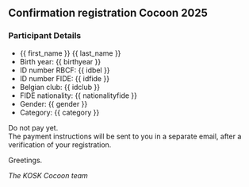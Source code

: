 ## Confirmation registration Cocoon 2025

### Participant Details

- {{ first_name }} {{ last_name }}
- Birth year: {{ birthyear }}
- ID number RBCF: {{ idbel }}
- ID number FIDE: {{ idfide }}
- Belgian club: {{ idclub }}
- FIDE nationality: {{ nationalityfide }}
- Gender: {{ gender }}
- Category: {{ category }}

Do not pay yet.  
The payment instructions will be sent to you in a separate email, 
after a verification of your registration.

Greetings.

_The KOSK Cocoon team_
